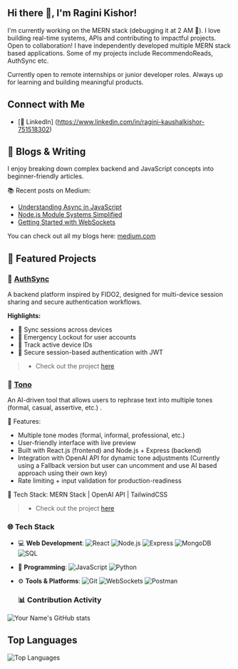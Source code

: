 ## Hi there 👋, I'm Ragini Kishor!
I'm currently working on the MERN stack (debugging it at 2 AM 🐞). I love building real-time systems, APIs and contributing to impactful projects. Open to collaboration!
I have independently developed multiple MERN stack based applications. Some of my projects include RecommendoReads, AuthSync etc.

Currently open to remote internships or junior developer roles. Always up for learning and building meaningful products.

## Connect with Me  
- [🔗 LinkedIn] (https://www.linkedin.com/in/ragini-kaushalkishor-751518302)

##  📝 Blogs & Writing

I enjoy breaking down complex backend and JavaScript concepts into beginner-friendly articles.

📚 Recent posts on Medium:
- [Understanding Async in JavaScript](https://medium.com/@raginikishor5603/understanding-async-in-javascript-a-beginners-guide-to-asynchronous-programming-d2b4b9f18ccb)
- [Node.js Module Systems Simplified](https://medium.com/@raginikishor5603/import-vs-require-in-node-js-demystifying-commonjs-esm-92f3d87c6f4e)
- [Getting Started with WebSockets](https://medium.com/@raginikishor5603/websockets-explained-how-real-time-chat-apps-work-behind-the-scenes-efe643901ade)

You can check out all my blogs here: [medium.com](https://medium.com/@raginikishor5603)


## 📌 Featured Projects

### 🔐 [AuthSync](https://github.com/Ragini24-creator/AuthSync)
A backend platform inspired by FIDO2, designed for multi-device session sharing and secure authentication workflows.

**Highlights:**
- 🔄 Sync sessions across devices
- 🛑 Emergency Lockout for user accounts
- 📱 Track active device IDs
- 🔐 Secure session-based authentication with JWT

> - Check out the project [here](https://github.com/Ragini24-creator/AuthSync)

### 📝 [Tono](https://github.com/Ragini24-creator/Tono)

An AI-driven tool that allows users to rephrase text into multiple tones (formal, casual, assertive, etc.) .

🚀 Features:
- Multiple tone modes (formal, informal, professional, etc.)
- User-friendly interface with live preview
- Built with React.js (frontend) and Node.js + Express (backend)
- Integration with OpenAI API for dynamic tone adjustments (Currently using a Fallback version but user can uncomment and use AI based approach using their own key)
- Rate limiting + input validation for production-readiness

🔧 Tech Stack: MERN Stack | OpenAI API | TailwindCSS

> - Check out the project [here](https://github.com/Ragini24-creator/Tono)


### 🌐 Tech Stack
- 💻 **Web Development**: 
  ![React](https://img.shields.io/badge/-React-61DAFB?logo=react&logoColor=white&style=flat)
  ![Node.js](https://img.shields.io/badge/-Node.js-339933?logo=node.js&logoColor=white&style=flat)
  ![Express](https://img.shields.io/badge/-Express.js-000?logo=express&logoColor=white&style=flat)
  ![MongoDB](https://img.shields.io/badge/-MongoDB-47A248?logo=mongodb&logoColor=white&style=flat)
  ![SQL](https://img.shields.io/badge/-SQL-4479A1?logo=mysql&logoColor=white&style=flat)

- 📜 **Programming**: 
  ![JavaScript](https://img.shields.io/badge/-JavaScript-F7DF1E?logo=javascript&logoColor=black&style=flat)
  ![Python](https://img.shields.io/badge/-Python-3776AB?logo=python&logoColor=white&style=flat)

- ⚙️ **Tools & Platforms**: 
  ![Git](https://img.shields.io/badge/-Git-F05032?logo=git&logoColor=white&style=flat)
  ![WebSockets](https://img.shields.io/badge/-WebSockets-000000?logo=websocket&logoColor=white&style=flat)
  ![Postman](https://img.shields.io/badge/-Postman-FF6C37?logo=postman&logoColor=white&style=flat)


  ### 📊 Contribution Activity
![Your Name's GitHub stats](https://github-readme-stats.vercel.app/api?username=Ragini24-creator&show_icons=true&hide_title=true&count_private=true&hide=prs)


## Top Languages
![Top Languages](https://github-readme-stats.vercel.app/api/top-langs/?username=Ragini24-creator&layout=compact&langs_count=6)



